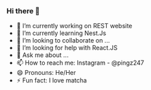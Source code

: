 ### Hi there 👋

- 🔭 I’m currently working on REST website
- 🌱 I’m currently learning Nest.Js
- 👯 I’m looking to collaborate on ...
- 🤔 I’m looking for help with React.JS
- 💬 Ask me about ...
- 📫 How to reach me: Instagram - @pingz247
- 😄 Pronouns: He/Her
- ⚡ Fun fact: I love matcha 

